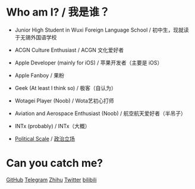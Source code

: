 # Who am I? / 我是谁？

- Junior High Student in Wuxi Foreign Language School / 初中生，现就读于无锡外国语学校


- ACGN Culture Enthusiast / ACGN 文化爱好者


- Apple Developer (mainly for iOS) / 苹果开发者（主要是 iOS）


- Apple Fanboy / 果粉


- Geek (At least I think so) / 极客（自认为）


- Wotagei Player (Noob) / Wota艺初心打师


- Aviation and Aerospace Enthusiast (Noob) / 航空航天爱好者（半吊子）


- INTx (probably) / INTx（大概）


- [Political Scale](http://www.politiscales.net/en_US/results/?s0=71&s1=19&c1=24&c0=55&t1=45&t0=33&femi=48&b0=95&j1=26&j0=62&e1=26&e0=38&p1=31&p0=33&m1=29&m0=26&anar=100&prag=100) / [政治立场](http://www.politiscales.net/zh_CN/results/?s0=71&s1=19&c1=24&c0=55&t1=45&t0=33&femi=48&b0=95&j1=26&j0=62&e1=26&e0=38&p1=31&p0=33&m1=29&m0=26&anar=100&prag=100)

# Can you catch me?
[GitHub](https://github.com/CaptainYukinoshitaHachiman)
[Telegram](https://t.me/CaptainYukinoshitaHachiman)
[Zhihu](https://t.me/CaptainYukinoshitaHachiman)
[Twitter](https://twitter.com/HachimanCaptain)
[bilibili](http://space.bilibili.com/5766898?)